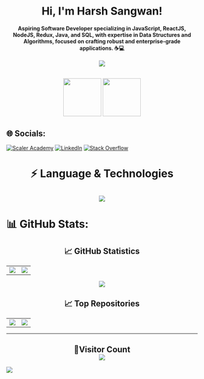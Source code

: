 <div align="center">
  <h1>Hi, I'm Harsh Sangwan!</h1>
  <h4 align="center">Aspiring Software Developer specializing in JavaScript, ReactJS, NodeJS, Redux, Java, and SQL, with expertise in Data Structures and Algorithms, focused on crafting robust and enterprise-grade applications. ☕💻</h4>
</div>

<p align="center">
  <a href="https://github.com/CodeWhiteWeb/CodeWhiteWeb">
    <img src="https://readme-typing-svg.herokuapp.com?color=%5689FBA0&center=true&vCenter=true&lines=Developer<3;DevOps;Programmer">
  </a>
</p>
<div align="center">
<br>
<img src = "https://user-images.githubusercontent.com/87887741/138137569-c03af614-7c08-43d8-b2ad-4ea28864022f.gif" width = "100" height = "100">
<img src="https://user-images.githubusercontent.com/87887741/138171656-80bfc204-e6c3-4a7d-83c2-5c003f671bf3.jpg" width = "100" height = "100">
<br/>
</div>

## 🌐 Socials:
[![Scaler Academy](https://img.shields.io/badge/Scaler-%230077B5.svg?logo=scaler&logoColor=white)](https://www.scaler.com/academy/profile/8b91ae8c9931/)
[![LinkedIn](https://img.shields.io/badge/LinkedIn-%230077B5.svg?logo=linkedin&logoColor=white)](https://linkedin.com/in/harsh-sangwan2003)
[![Stack Overflow](https://img.shields.io/badge/-Stackoverflow-FE7A16?logo=stack-overflow&logoColor=white)](https://stackoverflow.com/users/22666727/harsh-sangwan) 

<!-- 💻 Language & Technology -->
<h1 align = "center">⚡ Language & Technologies</h1>
<h2 align="center">
<img src="https://skillicons.dev/icons?i=react,redux,nodejs,express,firebase,javascript,typescript,java,html,css,scss,tailwind,styledcomponents,git,github,mongo,mysql,vercel,vscode,postman,threejs,vite">
</h2>

# 📊 GitHub Stats:
<h2 align="center">📈 GitHub Statistics</h2>
<table align = "center">
<td>
  <img src="https://github-readme-stats.vercel.app/api?username=harsh-sangwan2003&include_all_commits=true&count_private=true&show_icons=true&line_height=20&theme=synthwave"/>
</td>
<td>
  <img src="https://github-readme-stats.vercel.app/api/top-langs?username=harsh-sangwan2003&langs_count=10&size_weight=0.5&count_weight=0.5&show_icons=true&locale=en&hide_progress=true&theme=synthwave" />
</td>
</table>

<p align="center">
<img align="center" src="https://github-readme-streak-stats.herokuapp.com/?user=harsh-sangwan2003&theme=synthwave" />
</p>

<!-- Top Repositories -->

<h2 align="center">📈 Top Repositories</h2>
<table align = "center">
<td>
  <a href="https://github.com/harsh-sangwan2003/Data-Structure-And-Algo">
    <img align="center" src="https://github-readme-stats.vercel.app/api/pin/?username=harsh-sangwan2003&repo=Data-Structure-And-Algo&theme=synthwave" />
  </a>
</td>
<td>
<a href="https://github.com/harsh-sangwan2003/React-JS-Udemy">
  <img align="center" src="https://github-readme-stats.vercel.app/api/pin/?username=harsh-sangwan2003&repo=React-JS-Udemy&theme=synthwave" />
</a>
</td>
</table>

---
<!-- Visitor Count -->

<h2 align = "center">👀Visitor Count<br>
<img align = "center" src="https://profile-counter.glitch.me/harsh-sangwan2003/count.svg" />
</h2>
<img src="https://raw.githubusercontent.com/Trilokia/Trilokia/379277808c61ef204768a61bbc5d25bc7798ccf1/bottom_header.svg" />

<!-- Proudly created with GPRM ( https://gprm.itsvg.in ) -->
